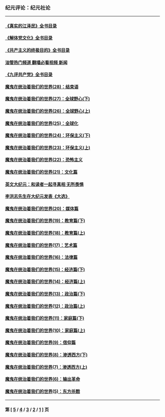 ### 纪元评论：纪元社论
---
#### [《真实的江泽民》全书目录](../../pages/nsc422/n13721399.md?12240330) 
#### [《解体党文化》全书目录](../../pages/nsc422/n13721157.md?12240330) 
#### [《共产主义的终极目的》全书目录](../../pages/nsc422/n13721048.md?12240330) 
#### [油管热门频道 翻墙必看视频 新闻](ok?12240330)
#### [《九评共产党》全书目录](../../pages/nsc422/n13708085.md?12240330) 
#### [魔鬼在统治着我们的世界(28)：结束语](../../pages/nsc422/n10936246.md?12240330) 
#### [魔鬼在统治着我们的世界(27)：全球野心(下)](../../pages/nsc422/n10928319.md?12240330) 
#### [魔鬼在统治着我们的世界(26)：全球野心(上)](../../pages/nsc422/n10900318.md?12240330) 
#### [魔鬼在统治着我们的世界(25)：全球化](../../pages/nsc422/n10788205.md?12240330) 
#### [魔鬼在统治着我们的世界(24)：环保主义(下)](../../pages/nsc422/n10695307.md?12240330) 
#### [魔鬼在统治着我们的世界(23)：环保主义(上)](../../pages/nsc422/n10688613.md?12240330) 
#### [魔鬼在统治着我们的世界(22)：恐怖主义](../../pages/nsc422/n10614727.md?12240330) 
#### [魔鬼在统治着我们的世界(21)：文化篇](../../pages/nsc422/n10597706.md?12240330) 
#### [英文大纪元：和读者一起寻真相 无所畏惧](../../pages/nsc422/n12542027.md?12240330) 
#### [李洪志先生在大纪元发表《大选》](../../pages/nsc422/n12534746.md?12240330) 
#### [魔鬼在统治着我们的世界(20)：媒体篇](../../pages/nsc422/n10586579.md?12240330) 
#### [魔鬼在统治着我们的世界(19)：教育篇(下)](../../pages/nsc422/n10564808.md?12240330) 
#### [魔鬼在统治着我们的世界(18)：教育篇(上)](../../pages/nsc422/n10526970.md?12240330) 
#### [魔鬼在统治着我们的世界(17)：艺术篇](../../pages/nsc422/n10499093.md?12240330) 
#### [魔鬼在统治着我们的世界(16)：法律篇](../../pages/nsc422/n10485969.md?12240330) 
#### [魔鬼在统治着我们的世界(15)：经济篇(下)](../../pages/nsc422/n10469975.md?12240330) 
#### [魔鬼在统治着我们的世界(14)：经济篇(上)](../../pages/nsc422/n10457370.md?12240330) 
#### [魔鬼在统治着我们的世界(13)：政治篇(下)](../../pages/nsc422/n10448270.md?12240330) 
#### [魔鬼在统治着我们的世界(12)：政治篇(上)](../../pages/nsc422/n10444576.md?12240330) 
#### [魔鬼在统治着我们的世界(11)：家庭篇(下)](../../pages/nsc422/n10440961.md?12240330) 
#### [魔鬼在统治着我们的世界(10)：家庭篇(上)](../../pages/nsc422/n10435448.md?12240330) 
#### [魔鬼在统治着我们的世界(9)：信仰篇](../../pages/nsc422/n10432159.md?12240330) 
#### [魔鬼在统治着我们的世界(8)：渗透西方(下)](../../pages/nsc422/n10429603.md?12240330) 
#### [魔鬼在统治着我们的世界(7)：渗透西方(上)](../../pages/nsc422/n10426013.md?12240330) 
#### [魔鬼在统治着我们的世界(6)：输出革命](../../pages/nsc422/n10421536.md?12240330) 
#### [魔鬼在统治着我们的世界(5)：东方杀戮](../../pages/nsc422/n10417707.md?12240330) 

---
#### 第 [ [5](./5.md?12240330) / [4](./4.md?12240330) / [3](./3.md?12240330) / [2](./2.md?12240330) / [1](./1.md?12240330) ] 页

